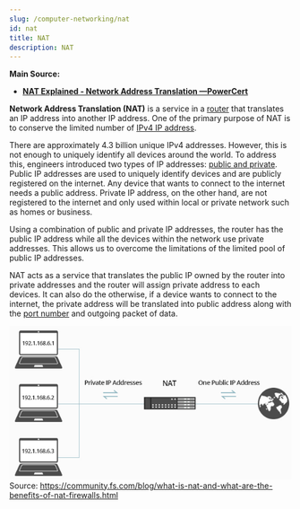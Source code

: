 ```yaml
---
slug: /computer-networking/nat
id: nat
title: NAT
description: NAT
---
```


**Main Source:**

- **[NAT Explained - Network Address Translation —PowerCert](https://youtu.be/FTUV0t6JaDA?si=UgboPGAiFC3Rxcug)**

**Network Address Translation (NAT)** is a service in a [router](/computer-networking/router) that translates an IP address into another IP address. One of the primary purpose of NAT is to conserve the limited number of [IPv4 IP address](/computer-networking/ip-address#ipv4).

There are approximately 4.3 billion unique IPv4 addresses. However, this is not enough to uniquely identify all devices around the world. To address this, engineers introduced two types of IP addresses: [public and private](/computer-networking/ip-address#public--private-ip-address). Public IP addresses are used to uniquely identify devices and are publicly registered on the internet. Any device that wants to connect to the internet needs a public address. Private IP address, on the other hand, are not registered to the internet and only used within local or private network such as homes or business.

Using a combination of public and private IP addresses, the router has the public IP address while all the devices within the network use private addresses. This allows us to overcome the limitations of the limited pool of public IP addresses.

NAT acts as a service that translates the public IP owned by the router into private addresses and the router will assign private address to each devices. It can also do the otherwise, if a device wants to connect to the internet, the private address will be translated into public address along with the [port number](/computer-networking/ports) and outgoing packet of data.

![Example of NAT that assign private address from one public address](./nat-example.png)  
Source: https://community.fs.com/blog/what-is-nat-and-what-are-the-benefits-of-nat-firewalls.html
